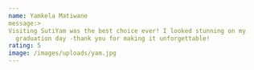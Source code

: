 ```yaml
---
name: Yamkela Matiwane
message:>
Visiting SutiYam was the best choice ever! I looked stunning on my
  graduation day -thank you for making it unforgettable!
rating: 5
image: /images/uploads/yam.jpg
---
```

